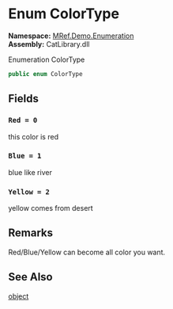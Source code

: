 ﻿# Enum ColorType

__Namespace:__ [MRef.Demo.Enumeration](MRef.Demo.Enumeration.md)  
__Assembly:__ CatLibrary.dll

Enumeration ColorType

```csharp
public enum ColorType
```

## Fields

### `Red = 0`

this color is red

### `Blue = 1`

blue like river

### `Yellow = 2`

yellow comes from desert

## Remarks

<p>
Red/Blue/Yellow can become all color you want.
</p>
<ul></ul>

## See Also

[object](https://learn.microsoft.com/dotnet/api/system.object)

